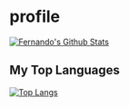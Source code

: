 # profile
[![Fernando's Github Stats](https://github-readme-stats.vercel.app/api?username=xclusive43&show_icons=true)](https://github.com/bikrambox/github-readme-stats)

## My Top Languages

[![Top Langs](https://github-readme-stats.vercel.app/api/top-langs/?username=xclusive43)](https://github.com/bikrambox/github-readme-stats)
